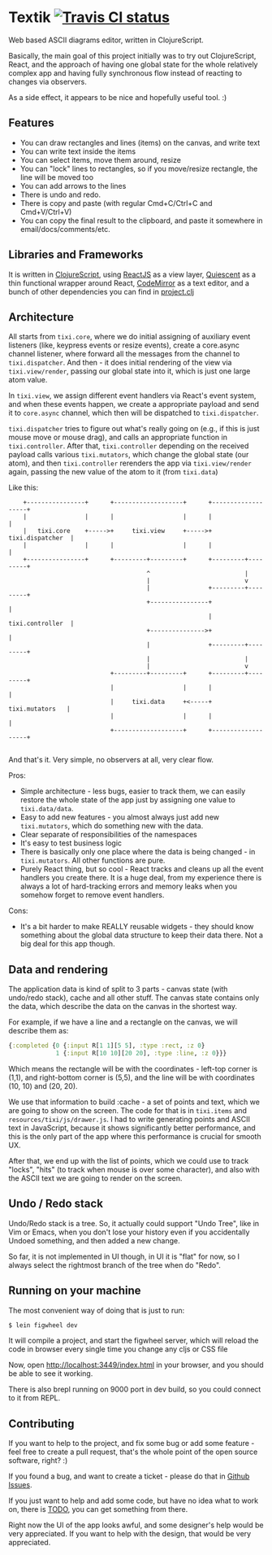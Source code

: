 # Textik [![Travis CI status](https://secure.travis-ci.org/astashov/tixi.png)](http://travis-ci.org/#!/astashov/tixi/builds)

Web based ASCII diagrams editor, written in ClojureScript.

Basically, the main goal of this project initially was to try out ClojureScript, React, and the approach of
having one global state for the whole relatively complex app and having fully synchronous flow instead of
reacting to changes via observers.

As a side effect, it appears to be nice and hopefully useful tool. :)

## Features

* You can draw rectangles and lines (items) on the canvas, and write text
* You can write text inside the items
* You can select items, move them around, resize
* You can "lock" lines to rectangles, so if you move/resize rectangle, the line will be moved too
* You can add arrows to the lines
* There is undo and redo.
* There is copy and paste (with regular Cmd+C/Ctrl+C and Cmd+V/Ctrl+V)
* You can copy the final result to the clipboard, and paste it somewhere in email/docs/comments/etc.

## Libraries and Frameworks

It is written in
[ClojureScript](https://github.com/clojure/clojurescript), using
[ReactJS](http://facebook.github.io/react/) as a view layer,
[Quiescent](https://github.com/levand/quiescent) as a thin functional wrapper around React,
[CodeMirror](http://codemirror.net/) as a text editor, and a bunch of other dependencies you can find in
[project.clj](https://github.com/astashov/tixi/blob/master/project.clj)

## Architecture

All starts from `tixi.core`, where we do initial assigning of auxiliary event listeners (like, keypress
events or resize events), create a core.async channel listener, where forward all the messages from the channel
to `tixi.dispatcher`. And then - it does initial rendering of the view via `tixi.view/render`, passing our
global state into it, which is just one large atom value.

In `tixi.view`, we assign different event handlers via React's event system, and when these events
happen, we create a appropriate payload and send it to `core.async` channel, which then will be dispatched
to `tixi.dispatcher`.

`tixi.dispatcher` tries to figure out what's really going on (e.g., if this is just mouse move or mouse drag),
and calls an appropriate function in `tixi.controller`. After that, `tixi.controller` depending on the
received payload calls various `tixi.mutators`, which change the global state (our atom), and then 
`tixi.controller` rerenders the app via `tixi.view/render` again, passing the new value of the atom to it
(from `tixi.data`)

Like this:

```
    +----------------+      +-------------------+      +-------------------+ 
    |                |      |                   |      |                   | 
    |   tixi.core    +----->+     tixi.view     +----->+  tixi.dispatcher  | 
    |                |      |                   |      |                   | 
    +----------------+      +---------+---------+      +---------+---------+ 
                                      ^                          |           
                                      |                          v           
                                      |                +---------+---------+ 
                                      +----------------+                   | 
                                                       |  tixi.controller  | 
                                      +--------------->+                   | 
                                      |                +---------+---------+ 
                                      |                          |           
                                      |                          v           
                            +---------+---------+      +---------+---------+ 
                            |                   |      |                   | 
                            |     tixi.data     +<-----+   tixi.mutators   | 
                            |                   |      |                   | 
                            +-------------------+      +-------------------+ 
    
```

And that's it. Very simple, no observers at all, very clear flow.

Pros:

* Simple architecture - less bugs, easier to track them, we can easily restore the whole state of the app
  just by assigning one value to `tixi.data/data`.
* Easy to add new features - you almost always just add new `tixi.mutators`, which do something new with
  the data.
* Clear separate of responsibilities of the namespaces
* It's easy to test business logic
* There is basically only one place where the data is being changed - in `tixi.mutators`. All other
  functions are pure.
* Purely React thing, but so cool - React tracks and cleans up all the event handlers you create there.
  It is a huge deal, from my experience there is always a lot of hard-tracking errors and memory leaks when
  you somehow forget to remove event handlers.

Cons:

* It's a bit harder to make REALLY reusable widgets - they should know something about the global data
  structure to keep their data there. Not a big deal for this app though.

## Data and rendering

The application data is kind of split to 3 parts - canvas state (with undo/redo stack), cache and all other stuff.
The canvas state contains only the data, which describe the data on the canvas in the shortest way.

For example, if we have a line and a rectangle on the canvas, we will describe them as:

```clj
{:completed {0 {:input R[1 1][5 5], :type :rect, :z 0}
             1 {:input R[10 10][20 20], :type :line, :z 0}}}
```

Which means the rectangle will be with the coordinates - left-top corner is (1,1), and right-bottom corner is (5,5),
and the line will be with coordinates (10, 10) and (20, 20).

We use that information to build :cache - a set of points and text, which we are going to show on the screen.
The code for that is in `tixi.items` and `resources/tixi/js/drawer.js`. I had to write generating points and ASCII text
in JavaScript, because it shows significantly better performance, and this is the only part of the app where this
performance is crucial for smooth UX.

After that, we end up with the list of points, which we could use to track "locks", "hits" (to track when mouse is
over some character), and also with the ASCII text we are going to render on the screen.

## Undo / Redo stack

Undo/Redo stack is a tree. So, it actually could support "Undo Tree", like in Vim or Emacs, when you don't lose
your history even if you accidentally Undoed something, and then added a new change.

So far, it is not implemented in UI though, in UI it is "flat" for now, so I always select the rightmost branch
of the tree when do "Redo".

## Running on your machine

The most convenient way of doing that is just to run:

```bash
$ lein figwheel dev
```

It will compile a project, and start the figwheel server, which will reload the code in browser every single time
you change any cljs or CSS file

Now, open [http://localhost:3449/index.html](http://localhost:3449/index.html) in your browser, and you should be able to see it working.

There is also brepl running on 9000 port in dev build, so you could connect to it from REPL.

## Contributing

If you want to help to the project, and fix some bug or add some feature - feel free to create a pull request,
that's the whole point of the open source software, right? :)

If you found a bug, and want to create a ticket - please do that in [Github Issues](https://github.com/astashov/tixi/issues).

If you just want to help and add some code, but have no idea what to work on, there is
[TODO](https://github.com/astashov/tixi/blob/master/TODO), you can get something from there.

Right now the UI of the app looks awful, and some designer's help would be very appreciated.
If you want to help with the design, that would be very appreciated.
